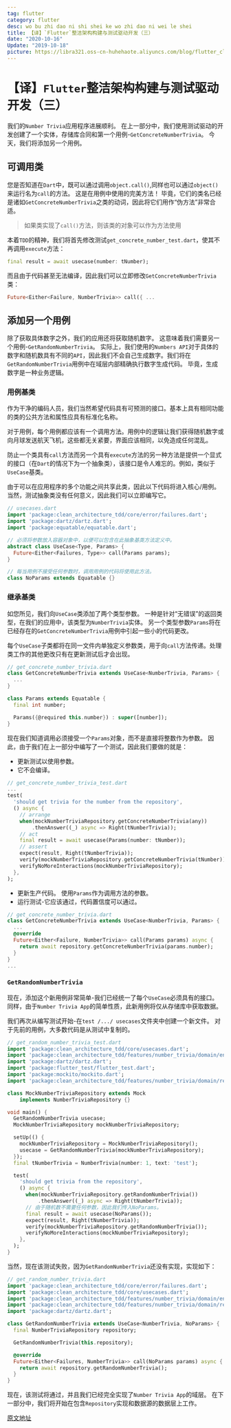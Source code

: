 ```yaml
---
tag: flutter
category: flutter
desc: wo bu zhi dao ni shi shei ke wo zhi dao ni wei le shei
title: 【译】`Flutter`整洁架构构建与测试驱动开发（三）
date: "2020-10-16"
Update: "2019-10-18"
picture: https://libra321.oss-cn-huhehaote.aliyuncs.com/blog/flutter_clean_4.png
---
```


# 【译】`Flutter`整洁架构构建与测试驱动开发（三）

我们的`Number Trivia`应用程序进展顺利。 在上一部分中，我们使用测试驱动的开发创建了一个实体，存储库合同和第一个用例-`GetConcreteNumberTrivia`。 今天，我们将添加另一个用例。

## 可调用类

您是否知道在`Dart`中，既可以通过调用`object.call()`,同样也可以通过`object()`来运行名为`call`的方法。 这是在用例中使用的完美方法！ 毕竟，它们的类名已经是诸如`GetConcreteNumberTrivia`之类的动词，因此将它们用作“伪方法”非常合适。

> 如果类实现了`call()`方法，则该类的对象可以作为方法使用

本着`TDD`的精神，我们将首先修改测试`get_concrete_number_test.dart`，使其不再调用`execute`方法：

```dart
final result = await usecase(number: tNumber);
```

而且由于代码甚至无法编译，因此我们可以立即修改`GetConcreteNumberTrivia`类：

```dart
Future<Either<Failure, NumberTrivia>> call({ ...
```

## 添加另一个用例

除了获取具体数字之外，我们的应用还将获取随机数字。 这意味着我们需要另一个用例-`GetRandomNumberTrivia`。 实际上，我们使用的`Numbers API`对于具体的数字和随机数具有不同的`API`，因此我们不会自己生成数字。我们将在`GetRandomNumberTrivia`用例中在域层内部精确执行数字生成代码。 毕竟，生成数字是一种业务逻辑。

### 用例基类

作为干净的编码人员，我们当然希望代码具有可预测的接口。基本上具有相同功能的类的公共方法和属性应具有标准化名称。

对于用例，每个用例都应该有一个调用方法。用例中的逻辑让我们获得随机数字或向月球发送航天飞机，这些都无关紧要，界面应该相同，以免造成任何混乱。

防止一个类具有`call`方法而另一个具有`execute`方法的另一种方法是提供一个显式的接口（在`Dart`的情况下为一个抽象类），该接口是令人难忘的。例如，类似于`UseCase`基类。

由于可以在应用程序的多个功能之间共享此类，因此以下代码将进入核心/用例。当然，测试抽象类没有任何意义，因此我们可以立即编写它。

```dart
// usecases.dart
import 'package:clean_architecture_tdd/core/error/failures.dart';
import 'package:dartz/dartz.dart';
import 'package:equatable/equatable.dart';

// 必须将参数放入容器对象中，以便可以包含在此抽象基类方法定义中。
abstract class UseCase<Type, Params> {
  Future<Either<Failures, Type>> call(Params params);
}

// 每当用例不接受任何参数时，调用用例的代码将使用此方法。
class NoParams extends Equatable {}

```

### 继承基类

如您所见，我们向`UseCase`类添加了两个类型参数。 一种是针对“无错误”的返回类型，在我们的应用中，该类型为`NumberTrivia`实体。 另一个类型参数`Params`将在已经存在的`GetConcreteNumberTrivia`用例中引起一些小的代码更改。

每个`UseCase`子类都将在同一文件内单独定义参数类，用于向`call`方法传递。处理类工作的其他更改只有在更新测试后才会出现。

```dart
// get_concrete_number_trivia.dart
class GetConcreteNumberTrivia extends UseCase<NumberTrivia, Params> {
  ...
}

class Params extends Equatable {
  final int number;

  Params({@required this.number}) : super([number]);
}
```

现在我们知道调用必须接受一个`Params`对象，而不是直接将整数作为参数。 因此，由于我们在上一部分中编写了一个测试，因此我们要做的就是：

- 更新测试以使用参数。
- 它不会编译。

```dart
// get_concrete_number_trivia_test.dart
...
test(
  'should get trivia for the number from the repository',
  () async {
    // arrange
    when(mockNumberTriviaRepository.getConcreteNumberTrivia(any))
        .thenAnswer((_) async => Right(tNumberTrivia));
    // act
    final result = await usecase(Params(number: tNumber));
    // assert
    expect(result, Right(tNumberTrivia));
    verify(mockNumberTriviaRepository.getConcreteNumberTrivia(tNumber));
    verifyNoMoreInteractions(mockNumberTriviaRepository);
  },
);
```

- 更新生产代码。 使用`Params`作为调用方法的参数。
- 运行测试-它应该通过，代码置信度可以通过。

```dart
// get_concrete_number_trivia.dart
class GetConcreteNumberTrivia extends UseCase<NumberTrivia, Params> {
  ...
  @override
  Future<Either<Failure, NumberTrivia>> call(Params params) async {
    return await repository.getConcreteNumberTrivia(params.number);
  }
}
...
```

### `GetRandomNumberTrivia`

现在，添加这个新用例非常简单-我们已经统一了每个`UseCase`必须具有的接口。 同样，由于`Number Trivia App`的简单性质，此新用例将仅从存储库中获取数据。

我们再次从编写测试开始-在`test /.../ usecases`文件夹中创建一个新文件。 对于先前的用例，大多数代码是从测试中复制的。

```dart
// get_random_number_trivia_test.dart
import 'package:clean_architecture_tdd/core/usecases.dart';
import 'package:clean_architecture_tdd/features/number_trivia/domain/entities/number_trivia.dart';
import 'package:dartz/dartz.dart';
import 'package:flutter_test/flutter_test.dart';
import 'package:mockito/mockito.dart';
import 'package:clean_architecture_tdd/features/number_trivia/domain/repositories/number_trivia_repository.dart';

class MockNumberTriviaRepository extends Mock
    implements NumberTriviaRepository {}

void main() {
  GetRandomNumberTrivia usecase;
  MockNumberTriviaRepository mockNumberTriviaRepository;

  setUp(() {
    mockNumberTriviaRepository = MockNumberTriviaRepository();
    usecase = GetRandomNumberTrivia(mockNumberTriviaRepository);
  });
  final tNumberTrivia = NumberTrivia(number: 1, text: 'test');

  test(
    'should get trivia from the repository',
    () async {
      when(mockNumberTriviaRepository.getRandomNumberTrivia())
          .thenAnswer((_) async => Right(tNumberTrivia));
      // 由于随机数不需要任何参数，因此我们传入NoParams。
      final result = await usecase(NoParams());
      expect(result, Right(tNumberTrivia));
      verify(mockNumberTriviaRepository.getRandomNumberTrivia());
      verifyNoMoreInteractions(mockNumberTriviaRepository);
    },
  );
}
```

当然，现在该测试失败，因为`GetRandomNumberTrivia`还没有实现，实现如下：

```dart
// get_random_number_trivia.dart
import 'package:clean_architecture_tdd/core/error/failures.dart';
import 'package:clean_architecture_tdd/core/usecases.dart';
import 'package:clean_architecture_tdd/features/number_trivia/domain/entities/number_trivia.dart';
import 'package:clean_architecture_tdd/features/number_trivia/domain/repositories/number_trivia_repository.dart';
import 'package:dartz/dartz.dart';

class GetRandomNumberTrivia extends UseCase<NumberTrivia, NoParams> {
  final NumberTriviaRepository repository;

  GetRandomNumberTrivia(this.repository);

  @override
  Future<Either<Failures, NumberTrivia>> call(NoParams params) async {
    return await repository.getRandomNumberTrivia();
  }
}
```

现在，该测试将通过，并且我们已经完全实现了`Number Trivia App`的域层。 在下一部分中，我们将开始在包含`Repository`实现和数据源的数据层上工作。

[原文地址](https://resocoder.com/2019/09/02/flutter-tdd-clean-architecture-course-3-domain-layer-refactoring/)
